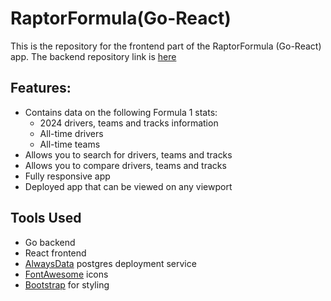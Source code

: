 # RaptorFormula(Go-React)
This is the repository for the frontend part of the RaptorFormula (Go-React) app. The backend repository link is [here](http://github.com/srisudarshanrg/go-react-formula-one-backend)

## Features:
- Contains data on the following Formula 1 stats:
  - 2024 drivers, teams and tracks information
  - All-time drivers
  - All-time teams
- Allows you to search for drivers, teams and tracks
- Allows you to compare drivers, teams and tracks
- Fully responsive app
- Deployed app that can be viewed on any viewport
  
## Tools Used
 - Go backend
 - React frontend
 - [AlwaysData](https://alwaysdata.com) postgres deployment service
 - [FontAwesome](https://fontawesome.com) icons
 - [Bootstrap](https://getbootstrap.com) for styling 
